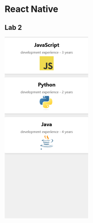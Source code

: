 # React Native

## Lab 2

<img width="270px" src="https://github.com/ruinya/nativeExpo/blob/main/phoneScreen.png">